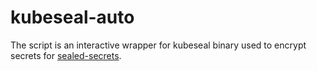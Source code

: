 # kubeseal-auto

The script is an interactive wrapper for kubeseal binary used to encrypt secrets for [sealed-secrets](https://github.com/bitnami-labs/sealed-secrets).
